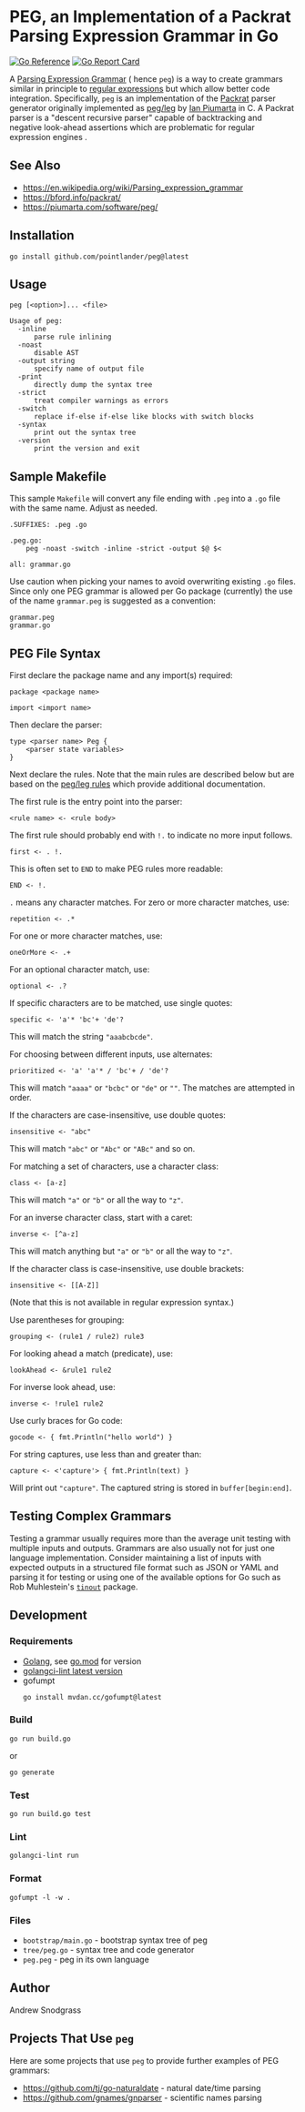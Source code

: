 # PEG, an Implementation of a Packrat Parsing Expression Grammar in Go

[![Go Reference](https://pkg.go.dev/badge/github.com/pointlander/peg.svg)](https://pkg.go.dev/github.com/pointlander/peg)
[![Go Report Card](https://goreportcard.com/badge/github.com/pointlander/peg)](https://goreportcard.com/report/github.com/pointlander/peg)

A [Parsing Expression Grammar](https://en.wikipedia.org/wiki/Parsing_expression_grammar) ( hence `peg`) is a way to create grammars similar in principle to [regular expressions](https://en.wikipedia.org/wiki/Regular_expression) but which allow better code integration. Specifically, `peg` is an implementation of the [Packrat](https://en.wikipedia.org/wiki/Parsing_expression_grammar#Implementing_parsers_from_parsing_expression_grammars) parser generator originally implemented as [peg/leg](https://www.piumarta.com/software/peg/) by [Ian Piumarta](https://www.piumarta.com/cv/) in C. A Packrat parser is a "descent recursive parser" capable of backtracking and negative look-ahead assertions which are problematic for regular expression engines . 

## See Also

* https://en.wikipedia.org/wiki/Parsing_expression_grammar
* https://bford.info/packrat/
* https://piumarta.com/software/peg/

## Installation

```
go install github.com/pointlander/peg@latest
```

## Usage

```
peg [<option>]... <file>

Usage of peg:
  -inline
      parse rule inlining
  -noast
      disable AST
  -output string
      specify name of output file
  -print
      directly dump the syntax tree
  -strict
      treat compiler warnings as errors
  -switch
      replace if-else if-else like blocks with switch blocks
  -syntax
      print out the syntax tree
  -version
      print the version and exit
```


## Sample Makefile

This sample `Makefile` will convert any file ending with `.peg` into a `.go` file with the same name. Adjust as needed.

```make
.SUFFIXES: .peg .go

.peg.go:
	peg -noast -switch -inline -strict -output $@ $<

all: grammar.go
```

Use caution when picking your names to avoid overwriting existing `.go` files. Since only one PEG grammar is allowed per Go package (currently) the use of the name `grammar.peg` is suggested as a convention:

```
grammar.peg
grammar.go
```

## PEG File Syntax

First declare the package name and any import(s) required:

```
package <package name>

import <import name>
```

Then declare the parser:

```
type <parser name> Peg {
	<parser state variables>
}
```

Next declare the rules. Note that the main rules are described below but are based on the [peg/leg rules](https://www.piumarta.com/software/peg/peg.1.html) which provide additional documentation.

The first rule is the entry point into the parser:

```
<rule name> <- <rule body>
```

The first rule should probably end with `!.` to indicate no more input follows. 

```
first <- . !.
```

This is often set to `END` to make PEG rules more readable:

```
END <- !.
```

`.` means any character matches. For zero or more character matches, use:

```
repetition <- .*
```

For one or more character matches, use:

```
oneOrMore <- .+
```

For an optional character match, use:

```
optional <- .?
```

If specific characters are to be matched, use single quotes:

```
specific <- 'a'* 'bc'+ 'de'?
```

This will match the string `"aaabcbcde"`.

For choosing between different inputs, use alternates:

```
prioritized <- 'a' 'a'* / 'bc'+ / 'de'?
```

This will match `"aaaa"` or `"bcbc"` or `"de"` or `""`. The matches are attempted in order.

If the characters are case-insensitive, use double quotes:

```
insensitive <- "abc"
```

This will match `"abc"` or `"Abc"` or `"ABc"` and so on.

For matching a set of characters, use a character class:

```
class <- [a-z]
```

This will match `"a"` or `"b"` or all the way to `"z"`.

For an inverse character class, start with a caret:

```
inverse <- [^a-z]
```

This will match anything but `"a"` or `"b"` or all the way to `"z"`.

If the character class is case-insensitive, use double brackets:

```
insensitive <- [[A-Z]]
```

(Note that this is not available in regular expression syntax.)

Use parentheses for grouping:

```
grouping <- (rule1 / rule2) rule3
```

For looking ahead a match (predicate), use:

```
lookAhead <- &rule1 rule2
```

For inverse look ahead, use:

```
inverse <- !rule1 rule2
```

Use curly braces for Go code:

```
gocode <- { fmt.Println("hello world") }
```

For string captures, use less than and greater than:

```
capture <- <'capture'> { fmt.Println(text) }
```

Will print out `"capture"`. The captured string is stored in `buffer[begin:end]`.

## Testing Complex Grammars

Testing a grammar usually requires more than the average unit testing with multiple inputs and outputs. Grammars are also usually not for just one language implementation. Consider maintaining a list of inputs with expected outputs in a structured file format such as JSON or YAML and parsing it for testing or using one of the available options for Go such as Rob Muhlestein's [`tinout`](https://github.com/robmuh/tinout) package.

## Development

### Requirements

* [Golang](https://golang.org/doc/install), see [go.mod](go.mod) for version
* [golangci-lint latest version](https://github.com/golangci/golangci-lint#install)
* gofumpt
  ```
  go install mvdan.cc/gofumpt@latest
  ```

### Build

```
go run build.go
```
or
```
go generate
```

### Test

```
go run build.go test
```

### Lint

```
golangci-lint run
```

### Format

```
gofumpt -l -w .
```

### Files

* `bootstrap/main.go` - bootstrap syntax tree of peg
* `tree/peg.go` - syntax tree and code generator
* `peg.peg` - peg in its own language

## Author

Andrew Snodgrass

## Projects That Use `peg`

Here are some projects that use `peg` to provide further examples of PEG grammars:

* https://github.com/tj/go-naturaldate - natural date/time parsing
* https://github.com/gnames/gnparser - scientific names parsing
